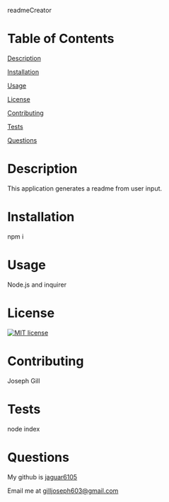 
readmeCreator

# Table of Contents

[Description](#description) 

[Installation](#installation)

[Usage](#usage)

[License](#license)

[Contributing](#contributing)

[Tests](#tests)

[Questions](#questions)
    
# Description 
This application generates a readme from user input.

# Installation
npm i

# Usage
Node.js and inquirer

# License
[![MIT license](https://img.shields.io/badge/License-MIT-blue.svg)](https://lbesson.mit-license.org/)

# Contributing
Joseph Gill

# Tests
node index

# Questions
My github is [jaguar6105](https://github.com/jaguar6105)

Email me at gilljoseph603@gmail.com
    
    
    